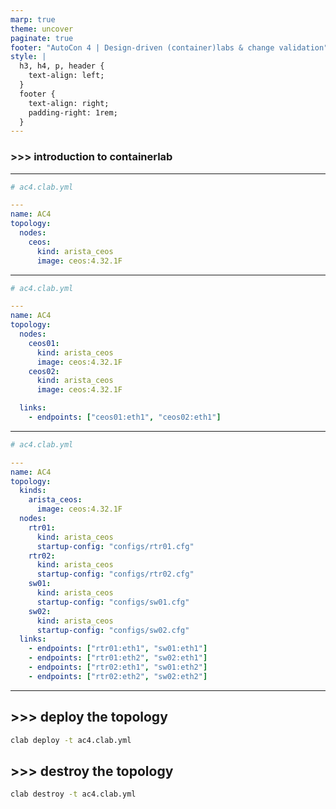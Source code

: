 ```yaml
---
marp: true
theme: uncover
paginate: true
footer: "AutoCon 4 | Design-driven (container)labs & change validation"
style: |
  h3, h4, p, header {
    text-align: left;
  }
  footer {
    text-align: right;
    padding-right: 1rem;
  }
---
```

<!-- _class: lead invert -->

### >>> introduction to containerlab

---
<!-- _header: single node topology -->

```yaml
# ac4.clab.yml

---
name: AC4
topology:
  nodes:
    ceos:
      kind: arista_ceos
      image: ceos:4.32.1F
```

---
<!-- _header: two nodes, add links -->

```yaml
# ac4.clab.yml

---
name: AC4
topology:
  nodes:
    ceos01:
      kind: arista_ceos
      image: ceos:4.32.1F
    ceos02:
      kind: arista_ceos
      image: ceos:4.32.1F

  links:
    - endpoints: ["ceos01:eth1", "ceos02:eth1"]
```

---
<!-- _header: four nodes, links, startup configs -->

```yaml
# ac4.clab.yml

---
name: AC4
topology:
  kinds:
    arista_ceos:
      image: ceos:4.32.1F
  nodes:
    rtr01:
      kind: arista_ceos
      startup-config: "configs/rtr01.cfg"
    rtr02:
      kind: arista_ceos
      startup-config: "configs/rtr02.cfg"
    sw01:
      kind: arista_ceos
      startup-config: "configs/sw01.cfg"
    sw02:
      kind: arista_ceos
      startup-config: "configs/sw02.cfg"
  links:
    - endpoints: ["rtr01:eth1", "sw01:eth1"]
    - endpoints: ["rtr01:eth2", "sw02:eth1"]
    - endpoints: ["rtr02:eth1", "sw01:eth2"]
    - endpoints: ["rtr02:eth2", "sw02:eth2"]
```

---

## >>> deploy the topology

```bash
clab deploy -t ac4.clab.yml
```

## >>> destroy the topology

```bash
clab destroy -t ac4.clab.yml
```
